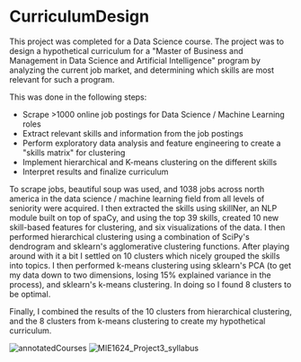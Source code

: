 # CurriculumDesign

This project was completed for a Data Science course. The project was to design a hypothetical curriculum for a "Master of Business and Management in Data Science and Artificial Intelligence" program by analyzing the current job market, and determining which skills are most relevant for such a program.

This was done in the following steps:
- Scrape >1000 online job postings for Data Science / Machine Learning roles
- Extract relevant skills and information from the job postings
- Perform exploratory data analysis and feature engineering to create a "skills matrix" for clustering
- Implement hierarchical and K-means clustering on the different skills
- Interpret results and finalize curriculum

To scrape jobs, beautiful soup was used, and 1038 jobs across north america in the data science / machine learning field from all levels of seniority were acquired. I then extracted the skills using skillNer, an NLP module built on top of spaCy, and using the top 39 skills, created 10 new skill-based features for clustering, and six visualizations of the data. I then performed hierarchical clustering using a combination of SciPy's dendrogram and sklearn's agglomerative clustering functions. After playing around with it a bit I settled on 10 clusters which nicely grouped the skills into topics. I then performed k-means clustering using sklearn's PCA (to get my data down to two dimensions, losing 15% explained variance in the process), and sklearn's k-means clustering. In doing so I found 8 clusters to be optimal.

Finally, I combined the results of the 10 clusters from hierarchical clustering, and the 8 clusters from k-means clustering to create my hypothetical curriculum.

![annotatedCourses](https://github.com/WFERRIE/CurriculumDesign/assets/58156317/dbed08f3-1e30-4b8d-a5e4-364dfd8afb6c)
![MIE1624_Project3_syllabus](https://github.com/WFERRIE/CurriculumDesign/assets/58156317/c97347b0-adc9-4c21-8d79-387f1637b696)
